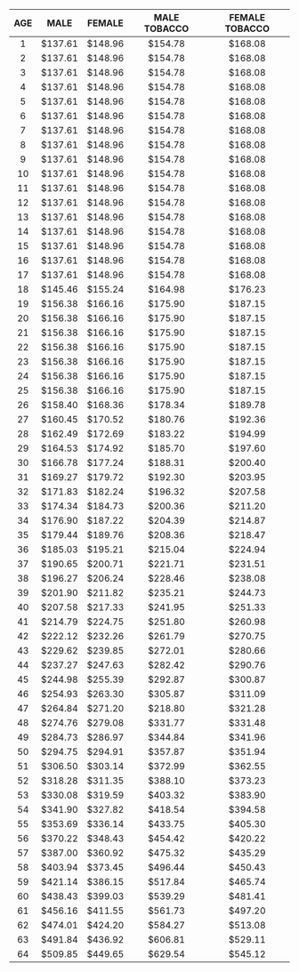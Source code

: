 |  AGE   |  MALE   |  FEMALE | MALE TOBACCO | FEMALE TOBACCO |
| :---:  |  :---:  |  :---:  |     :---:    |      :---:     |
|   1    | $137.61 | $148.96 |    $154.78   |     $168.08    |
|   2    | $137.61 | $148.96 |    $154.78   |     $168.08    |
|   3    | $137.61 | $148.96 |    $154.78   |     $168.08    |
|   4    | $137.61 | $148.96 |    $154.78   |     $168.08    |
|   5    | $137.61 | $148.96 |    $154.78   |     $168.08    |
|   6    | $137.61 | $148.96 |    $154.78   |     $168.08    |
|   7    | $137.61 | $148.96 |    $154.78   |     $168.08    |
|   8    | $137.61 | $148.96 |    $154.78   |     $168.08    |
|   9    | $137.61 | $148.96 |    $154.78   |     $168.08    |
|   10   | $137.61 | $148.96 |    $154.78   |     $168.08    |
|   11   | $137.61 | $148.96 |    $154.78   |     $168.08    |
|   12   | $137.61 | $148.96 |    $154.78   |     $168.08    |
|   13   | $137.61 | $148.96 |    $154.78   |     $168.08    |
|   14   | $137.61 | $148.96 |    $154.78   |     $168.08    |
|   15   | $137.61 | $148.96 |    $154.78   |     $168.08    |
|   16   | $137.61 | $148.96 |    $154.78   |     $168.08    |
|   17   | $137.61 | $148.96 |    $154.78   |     $168.08    |
|   18   | $145.46 | $155.24 |    $164.98   |     $176.23    |
|   19   | $156.38 | $166.16 |    $175.90   |     $187.15    |
|   20   | $156.38 | $166.16 |    $175.90   |     $187.15    |
|   21   | $156.38 | $166.16 |    $175.90   |     $187.15    |
|   22   | $156.38 | $166.16 |    $175.90   |     $187.15    |
|   23   | $156.38 | $166.16 |    $175.90   |     $187.15    |
|   24   | $156.38 | $166.16 |    $175.90   |     $187.15    |
|   25   | $156.38 | $166.16 |    $175.90   |     $187.15    |
|   26   | $158.40 | $168.36 |    $178.34   |     $189.78    |
|   27   | $160.45 | $170.52 |    $180.76   |     $192.36    |
|   28   | $162.49 | $172.69 |    $183.22   |     $194.99    |
|   29   | $164.53 | $174.92 |    $185.70   |     $197.60    |
|   30   | $166.78 | $177.24 |    $188.31   |     $200.40    |
|   31   | $169.27 | $179.72 |    $192.30   |     $203.95    |
|   32   | $171.83 | $182.24 |    $196.32   |     $207.58    |
|   33   | $174.34 | $184.73 |    $200.36   |     $211.20    |
|   34   | $176.90 | $187.22 |    $204.39   |     $214.87    |
|   35   | $179.44 | $189.76 |    $208.36   |     $218.47    |
|   36   | $185.03 | $195.21 |    $215.04   |     $224.94    |
|   37   | $190.65 | $200.71 |    $221.71   |     $231.51    |
|   38   | $196.27 | $206.24 |    $228.46   |     $238.08    |
|   39   | $201.90 | $211.82 |    $235.21   |     $244.73    |
|   40   | $207.58 | $217.33 |    $241.95   |     $251.33    |
|   41   | $214.79 | $224.75 |    $251.80   |     $260.98    |
|   42   | $222.12 | $232.26 |    $261.79   |     $270.75    |
|   43   | $229.62 | $239.85 |    $272.01   |     $280.66    |
|   44   | $237.27 | $247.63 |    $282.42   |     $290.76    |
|   45   | $244.98 | $255.39 |    $292.87   |     $300.87    |
|   46   | $254.93 | $263.30 |    $305.87   |     $311.09    |
|   47   | $264.84 | $271.20 |    $218.80   |     $321.28    |
|   48   | $274.76 | $279.08 |    $331.77   |     $331.48    |
|   49   | $284.73 | $286.97 |    $344.84   |     $341.96    |
|   50   | $294.75 | $294.91 |    $357.87   |     $351.94    |
|   51   | $306.50 | $303.14 |    $372.99   |     $362.55    |
|   52   | $318.28 | $311.35 |    $388.10   |     $373.23    |
|   53   | $330.08 | $319.59 |    $403.32   |     $383.90    |
|   54   | $341.90 | $327.82 |    $418.54   |     $394.58    |
|   55   | $353.69 | $336.14 |    $433.75   |     $405.30    |
|   56   | $370.22 | $348.43 |    $454.42   |     $420.22    |
|   57   | $387.00 | $360.92 |    $475.32   |     $435.29    |
|   58   | $403.94 | $373.45 |    $496.44   |     $450.43    |
|   59   | $421.14 | $386.15 |    $517.84   |     $465.74    |
|   60   | $438.43 | $399.03 |    $539.29   |     $481.41    |
|   61   | $456.16 | $411.55 |    $561.73   |     $497.20    |
|   62   | $474.01 | $424.20 |    $584.27   |     $513.08    |
|   63   | $491.84 | $436.92 |    $606.81   |     $529.11    |
|   64   | $509.85 | $449.65 |    $629.54   |     $545.12    |

